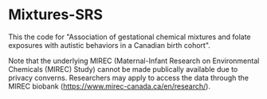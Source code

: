 # Mixtures-SRS

This the code for "Association of gestational chemical mixtures and folate exposures with autistic behaviors in a Canadian birth cohort".

Note that the underlying MIREC (Maternal-Infant Research on Environmental Chemicals (MIREC) Study) cannot be made publically available due to privacy converns. Researchers may apply to access the data through the MIREC biobank (https://www.mirec-canada.ca/en/research/). 
